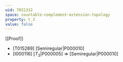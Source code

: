 ```yaml
---
uid: T021332
space: countable-complement-extension-topology
property: t_3
value: false
---
```

[[Proof]]

* [T015289] [Semiregular|P000010]
* [I000116] [$T_3$|P000005] => [Semiregular|P000010]

